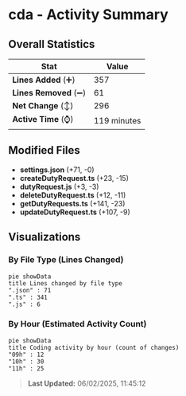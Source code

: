 # cda - Activity Summary 

## Overall Statistics

| Stat                   | Value                                                             |
| ---------------------- | ----------------------------------------------------------------- |
| **Lines Added** (➕)   | 357                                          |
| **Lines Removed** (➖) | 61                                        |
| **Net Change** (↕)    | 296                |
| **Active Time** (⌚)   | 119 minutes |


## Modified Files
- **settings.json** (+71, -0)
- **createDutyRequest.ts** (+23, -15)
- **dutyRequest.js** (+3, -3)
- **deleteDutyRequest.ts** (+12, -11)
- **getDutyRequests.ts** (+141, -23)
- **updateDutyRequest.ts** (+107, -9)

## Visualizations

### By File Type (Lines Changed)

```mermaid
pie showData
title Lines changed by file type
".json" : 71
".ts" : 341
".js" : 6
```

### By Hour (Estimated Activity Count)

```mermaid
pie showData
title Coding activity by hour (count of changes)
"09h" : 12
"10h" : 30
"11h" : 25
```


> **Last Updated:** 06/02/2025, 11:45:12